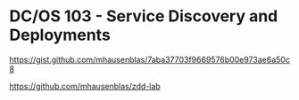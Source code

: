 # DC/OS 103 - Service Discovery and Deployments

https://gist.github.com/mhausenblas/7aba37703f9669576b00e973ae6a50c8

https://github.com/mhausenblas/zdd-lab 